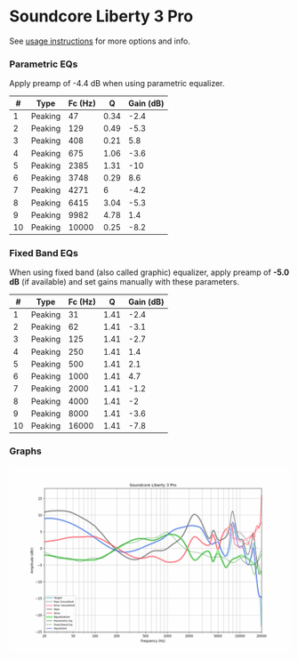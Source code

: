 # Soundcore Liberty 3 Pro
See [usage instructions](https://github.com/jaakkopasanen/AutoEq#usage) for more options and info.

### Parametric EQs
Apply preamp of -4.4 dB when using parametric equalizer.

|   # | Type    |   Fc (Hz) |    Q |   Gain (dB) |
|-----|---------|-----------|------|-------------|
|   1 | Peaking |        47 | 0.34 |        -2.4 |
|   2 | Peaking |       129 | 0.49 |        -5.3 |
|   3 | Peaking |       408 | 0.21 |         5.8 |
|   4 | Peaking |       675 | 1.06 |        -3.6 |
|   5 | Peaking |      2385 | 1.31 |       -10   |
|   6 | Peaking |      3748 | 0.29 |         8.6 |
|   7 | Peaking |      4271 | 6    |        -4.2 |
|   8 | Peaking |      6415 | 3.04 |        -5.3 |
|   9 | Peaking |      9982 | 4.78 |         1.4 |
|  10 | Peaking |     10000 | 0.25 |        -8.2 |

### Fixed Band EQs
When using fixed band (also called graphic) equalizer, apply preamp of **-5.0 dB** (if available) and set gains manually with these parameters.

|   # | Type    |   Fc (Hz) |    Q |   Gain (dB) |
|-----|---------|-----------|------|-------------|
|   1 | Peaking |        31 | 1.41 |        -2.4 |
|   2 | Peaking |        62 | 1.41 |        -3.1 |
|   3 | Peaking |       125 | 1.41 |        -2.7 |
|   4 | Peaking |       250 | 1.41 |         1.4 |
|   5 | Peaking |       500 | 1.41 |         2.1 |
|   6 | Peaking |      1000 | 1.41 |         4.7 |
|   7 | Peaking |      2000 | 1.41 |        -1.2 |
|   8 | Peaking |      4000 | 1.41 |        -2   |
|   9 | Peaking |      8000 | 1.41 |        -3.6 |
|  10 | Peaking |     16000 | 1.41 |        -7.8 |

### Graphs
![](./Soundcore%20Liberty%203%20Pro.png)
